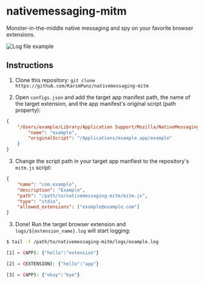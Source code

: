 # nativemessaging-mitm
Monster-in-the-middle native messaging and spy on your favorite browser extensions.

![Log file example](https://user-images.githubusercontent.com/14217083/124507082-b470dc80-ddd5-11eb-8546-95a5aea52377.png)

## Instructions

1. Clone this repository: `git clone https://github.com/KarimPwnz/nativemessaging-mitm`

2. Open `configs.json` and add the target app manifest path, the name of the target extension, and the app manifest's original script (path property):

```json
{
    "/Users/example/Library/Application Support/Mozilla/NativeMessagingHosts/example.json": {
        "name": "example",
        "originalScript": "/Applications/example.app/example"
    }
}
```

3. Change the script path in your target app manfiest to the repository's `mitm.js` script:

```json
{
    "name": "com.example",
    "description": "Example",
    "path": "/path/to/nativemessaging-mitm/mitm.js",
    "type": "stdio",
    "allowed_extensions": ["example@example.com"]
}

```

3. Done! Run the target browser extension and `logs/${extension_name}.log` will start logging:

```sh
$ tail -f /path/to/nativemessaging-mitm/logs/example.log

[1] ← (APP): {"hello":"extension"}

[2] → (EXTENSION): {"hello":"app"}

[3] ← (APP): {"okay":"bye"}

```
